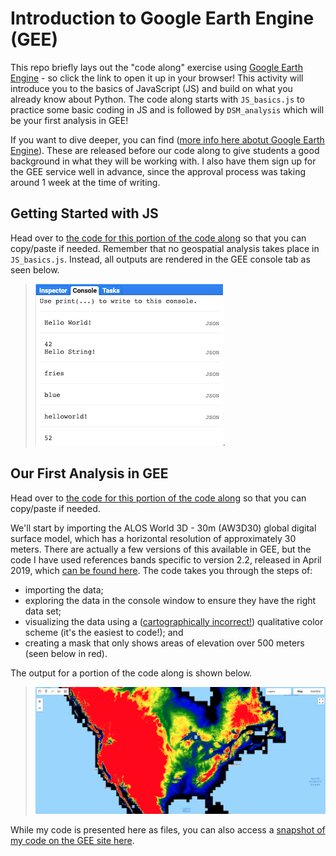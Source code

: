 # Introduction to Google Earth Engine (GEE)
This repo briefly lays out the "code along" exercise using [Google Earth Engine](https://earthengine.google.com/) - so click the link to open it up in your browser! This activity will introduce you to the basics of JavaScript (JS) and build on what you already know about Python. The code along starts with `JS_basics.js` to practice some basic coding in JS and is followed by `DSM_analysis` which will be your first analysis in GEE!

If you want to dive deeper, you can find ([more info here abotut Google Earth Engine](https://www.google.com/earth/outreach/learn/introduction-to-google-earth-engine/)). These are released before our code along to give students a good background in what they will be working with. I also have them sign up for the GEE service well in advance, since the approval process was taking around 1 week at the time of writing.

## Getting Started with JS
Head over to [the code for this portion of the code along](/JS_basics.js) so that you can copy/paste if needed. Remember that no geospatial analysis takes place in `JS_basics.js`. Instead, all outputs are rendered in the GEE console tab as seen below.

> ![](images/JS_basics_output.png.png).

## Our First Analysis in GEE
Head over to [the code for this portion of the code along](/DSM_analysis.js) so that you can copy/paste if needed. 

We'll start by importing the ALOS World 3D - 30m (AW3D30) global digital surface model, which has a horizontal resolution of approximately 30 meters. There are actually a few versions of this available in GEE, but the code I have used references bands specific to version 2.2, released in April 2019, which [can be found here](https://developers.google.com/earth-engine/datasets/catalog/JAXA_ALOS_AW3D30_V2_2). The code takes you through the steps of:
- importing the data;
- exploring the data in the console window to ensure they have the right data set;
- visualizing the data using a ([cartographically incorrect!](https://www.e-education.psu.edu/maps/l5_p5.html)) qualitative color scheme (it's the easiest to code!); and
- creating a mask that only shows areas of elevation over 500 meters (seen below in red).

The output for a portion of the code along is shown below. 
> ![](images/DSM_analysis_output.png)

While my code is presented here as files, you can also access a [snapshot of my code on the GEE site here](https://code.earthengine.google.com/8675ccd49ee67b0048f13477c32930cd).

